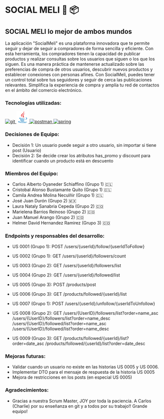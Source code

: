 # SOCIAL MELI 🚚 📦

## SOCIAL MELI lo mejor de ambos mundos
La aplicación "SocialMeli" es una plataforma innovadora que te permite seguir y dejar de seguir a compradores de forma sencilla y eficiente. Con esta herramienta, los compradores tienen la capacidad de publicar productos y realizar consultas sobre los usuarios que siguen o los que los siguen. Es una manera práctica de mantenerse actualizado sobre las preferencias de compra de otros usuarios, descubrir nuevos productos y establecer conexiones con personas afines. Con SocialMeli, puedes tener un control total sobre tus seguidores y seguir de cerca las publicaciones relevantes. Simplifica la experiencia de compra y amplía tu red de contactos en el ámbito del comercio electrónico.

### Tecnologías utilizadas: 
<p align="left"> <a href="https://git-scm.com/" target="_blank" rel="noreferrer"> <img src="https://www.vectorlogo.zone/logos/git-scm/git-scm-icon.svg" alt="git" width="40" height="40"/> </a> <a href="https://www.java.com" target="_blank" rel="noreferrer"> <img src="https://raw.githubusercontent.com/devicons/devicon/master/icons/java/java-original.svg" alt="java" width="40" height="40"/> </a> <a href="https://postman.com" target="_blank" rel="noreferrer"> <img src="https://www.vectorlogo.zone/logos/getpostman/getpostman-icon.svg" alt="postman" width="40" height="40"/> </a> <a href="https://spring.io/" target="_blank" rel="noreferrer"> <img src="https://www.vectorlogo.zone/logos/springio/springio-icon.svg" alt="spring" width="40" height="40"/> </a> </p>

### Decisiones de Equipo:
- Decisión 1: Un usuario puede seguir a otro usuario, sin importar si tiene post (Usuario)
- Decisión 2: Se decide crear los atributos has_promo y discount para identificar cuando un producto está en descuento

### Miembros del Equipo:
- Carlos Alberto Oyaneder Schiaffino (Grupo 1) 🇨🇱
- Cristobal Alonso Bustamante Quito (Grupo 1) 🇨🇱
- Camila Andrea Molina Neculñir (Grupo 1) 🇨🇱
- José Juan Durón (Grupo 2) 🇲🇽
- Laura Nataly Sanabria Cepeda (Grupo 2) 🇨🇴
- Marielena Barrios Reinoso (Grupo 2) 🇨🇴
- Juan Manuel Arango (Grupo 2) 🇨🇴
- Helmer David Hernandez Ramirez (Grupo 3) 🇨🇴

### Endpoints  y responsables del desarrollo:
- US 0001 (Grupo 1): POST /users/{userId}/follow/{userIdToFollow}
- US 0002 (Grupo 1): GET /users/{userId}/followers/count 
- US 0003 (Grupo 2): GET /users/{userId}/followers/list
- US 0004 (Grupo 2): GET /users/{userId}/followed/list
- US 0005 (Grupo 3): POST /products/post
- US 0006 (Grupo 3): GET /products/followed/{userId}/list
- US 0007 (Grupo 1): POST /users/{userId}/unfollow/{userIdToUnfollow}
- US 0008 (Grupo 2): GET /users/{UserID}/followers/list?order=name_asc
               /users/{UserID}/followers/list?order=name_desc
              /users/{UserID}/followed/list?order=name_asc
               /users/{UserID}/followed/list?order=name_desc

- US 0009 (Grupo 3): GET /products/followed/{userId}/list?order=date_asc
               /products/followed/{userId}/list?order=date_desc
               
### Mejoras futuras:
- Validar cuando un usuario no existe en las historias US 0005 y US 0006.
- Implementar DTO para el mensaje de respuesta de la historia US 0005
- Mejora de restricciones en los posts (en especial US 0005)

### Agradecimientos:
- Gracias a nuestra Scrum Master, JOY por toda la paciencia. A Carlos (Charlie) por su enseñanza en git y a todos por su trabajo!! Grande equipo! 
